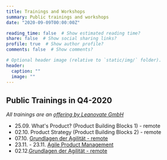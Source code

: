 ```yaml
---
title: Trainings and Workshops
summary: Public trainings and workshops
date: "2020-09-09T00:00:00Z"

reading_time: false  # Show estimated reading time?
share: false  # Show social sharing links?
profile: true  # Show author profile?
comments: false  # Show comments?

# Optional header image (relative to `static/img/` folder).
header:
  caption: ""
  image: ""
---
```

## Public Trainings in Q4-2020
_All trainings are an [offering by Leanovate GmbH](https://www.leanovate.de/trainings/)_
- 25.09. What's Product? (Product Building Blocks 1) - remote
- 02.10. Product Strategy (Product Building Blocks 2) - remote
- 07.10. [Grundlagen der Agilität - remote](https://www.leanovate.de/training-buchen/?event_id=9051)
- 23.11. - 23.11. [Agile Product Management](https://www.leanovate.de/training-buchen/?event_id=9054)
- 02.12.[Grundlagen der Agilität - remote](https://www.leanovate.de/training-buchen/?event_id=9052)
